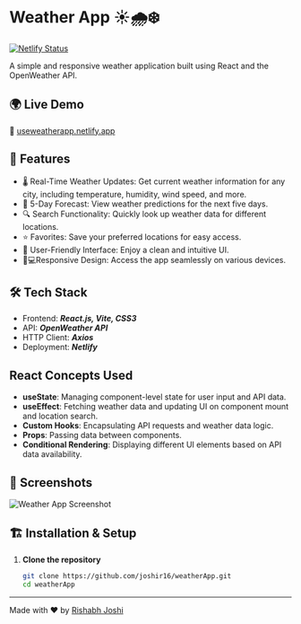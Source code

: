 # Weather App ☀️🌧️❄️

[![Netlify Status](https://api.netlify.com/api/v1/badges/7a2f8b3c-88db-4a8b-b622-3c0b95e44633/deploy-status)](https://app.netlify.com/sites/useweatherapp/deploys)

A simple and responsive weather application built using React and the OpenWeather API.

## 🌍 Live Demo

🔗 [useweatherapp.netlify.app](https://useweatherapp.netlify.app/)

## 🚀 Features  
- 🌡️ Real-Time Weather Updates: Get current weather information for any city, including temperature, humidity, wind speed, and more.
- 📅 5-Day Forecast: View weather predictions for the next five days.
- 🔍 Search Functionality: Quickly look up weather data for different locations. 
- ⭐ Favorites: Save your preferred locations for easy access.  
- 🎨 User-Friendly Interface: Enjoy a clean and intuitive UI.
- 📱💻Responsive Design: Access the app seamlessly on various devices.


## 🛠️ Tech Stack
- Frontend: ***React.js, Vite, CSS3***
- API: ***OpenWeather API***
- HTTP Client: ***Axios***
- Deployment: ***Netlify***

## React Concepts Used
- **useState**: Managing component-level state for user input and API data.
- **useEffect**: Fetching weather data and updating UI on component mount and location search.
- **Custom Hooks**: Encapsulating API requests and weather data logic.
- **Props**: Passing data between components.
- **Conditional Rendering**: Displaying different UI elements based on API data availability.

## 📸 Screenshots

![Weather App Screenshot](https://github.com/user-attachments/assets/bd5e5699-de9b-4234-bc43-74f08802db2b)


## 🏗️ Installation & Setup

1. **Clone the repository**
   ```bash
   git clone https://github.com/joshir16/weatherApp.git
   cd weatherApp
   ```

----------

Made with ❤️ by [Rishabh Joshi](https://github.com/joshir16)
